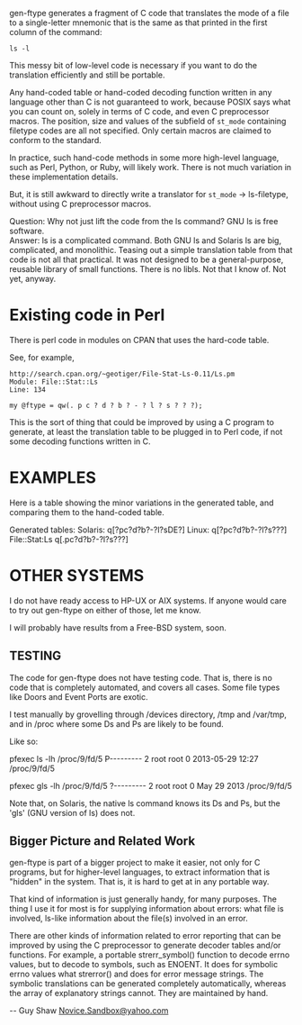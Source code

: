 
gen-ftype generates a fragment of C code that translates the
mode of a file to a single-letter mnemonic that is the
same as that printed in the first column of the command:

    ls -l

This messy bit of low-level code is necessary if you want
to do the translation efficiently and still be portable.

Any hand-coded table or hand-coded decoding function
written in any language other than C is not guaranteed to
work, because POSIX says what you can count on, solely
in terms of C code, and even C preprocessor macros.
The position, size and values of the subfield of
`st_mode` containing filetype codes are all not specified.
Only certain macros are claimed to conform to the standard.

In practice, such hand-code methods in some more high-level
language, such as Perl, Python, or Ruby, will likely work.
There is not much variation in these implementation
details.

But, it is still awkward to directly write a translator
for `st_mode` -> ls-filetype, without using C preprocessor
macros.

Question:
  Why not just lift the code from the ls command?
  GNU ls is free software.  
Answer:
  ls is a complicated command.  Both GNU ls and
  Solaris ls are big, complicated, and monolithic.
  Teasing out a simple translation table from that
  code is not all that practical.  It was not designed
  to be a general-purpose, reusable library of small
  functions.  There is no libls.  Not that I know of.
  Not yet, anyway.


# Existing code in Perl

There is perl code in modules on CPAN that uses the
hard-code table.

See, for example,

    http://search.cpan.org/~geotiger/File-Stat-Ls-0.11/Ls.pm
    Module: File::Stat::Ls
    Line: 134

    my @ftype = qw(. p c ? d ? b ? - ? l ? s ? ? ?);

This is the sort of thing that could be improved
by using a C program to generate, at least the
translation table to be plugged in to Perl code,
if not some decoding functions written in C.

# EXAMPLES

Here is a table showing the minor variations in the
generated table, and comparing them to the hand-coded table.

Generated tables:
  Solaris:              q[?pc?d?b?-?l?sDE?]
  Linux:                q[?pc?d?b?-?l?s???]
File::Stat:Ls           q[.pc?d?b?-?l?s???]

# OTHER SYSTEMS

I do not have ready access to HP-UX or AIX systems.
If anyone would care to try out gen-ftype on either
of those, let me know.

I will probably have results from a Free-BSD system,
soon.


TESTING
-------
The code for gen-ftype does not have testing code.
That is, there is no code that is completely
automated, and covers all cases.  Some file types
like Doors and Event Ports are exotic.

I test manually by grovelling through /devices
directory, /tmp and /var/tmp, and in /proc
where some Ds and Ps are likely to be found.

Like so:

  pfexec ls -lh /proc/9/fd/5
  P--------- 2 root root 0 2013-05-29 12:27 /proc/9/fd/5

  pfexec gls -lh /proc/9/fd/5
  ?--------- 2 root root 0 May 29  2013 /proc/9/fd/5

Note that, on Solaris, the native ls command knows
its Ds and Ps, but the 'gls' (GNU version of ls)
does not.

Bigger Picture and Related Work
-------------------------------
gen-ftype is part of a bigger project to make
it easier, not only for C programs, but for
higher-level languages, to extract information
that is "hidden" in the system.  That is, it is
hard to get at in any portable way.

That kind of information is just generally handy,
for many purposes.  The thing I use it for most
is for supplying information about errors:
what file is involved, ls-like information about
the file(s) involved in an error.

There are other kinds of information related to
error reporting that can be improved by using the C
preprocessor to generate decoder tables and/or functions.
For example, a portable strerr_symbol() function
to decode errno values, but to decode to symbols,
such as ENOENT.  It does for symbolic errno values
what strerror() and does for error message strings.
The symbolic translations can be generated completely
automatically, whereas the array of explanatory strings
cannot.  They are maintained by hand.

-- Guy Shaw
   Novice.Sandbox@yahoo.com

